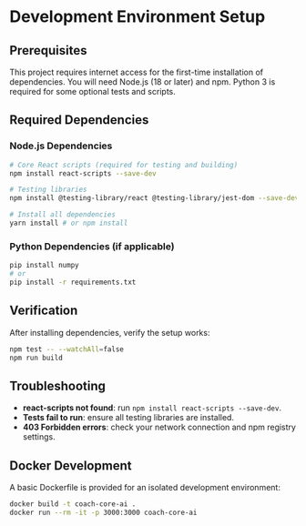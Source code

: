 # Development Environment Setup

## Prerequisites
This project requires internet access for the first-time installation of dependencies.
You will need Node.js (18 or later) and npm. Python 3 is required for some optional tests and scripts.

## Required Dependencies
### Node.js Dependencies
```bash
# Core React scripts (required for testing and building)
npm install react-scripts --save-dev

# Testing libraries
npm install @testing-library/react @testing-library/jest-dom --save-dev

# Install all dependencies
yarn install # or npm install
```

### Python Dependencies (if applicable)
```bash
pip install numpy
# or
pip install -r requirements.txt
```

## Verification
After installing dependencies, verify the setup works:
```bash
npm test -- --watchAll=false
npm run build
```

## Troubleshooting
- **react-scripts not found**: run `npm install react-scripts --save-dev`.
- **Tests fail to run**: ensure all testing libraries are installed.
- **403 Forbidden errors**: check your network connection and npm registry settings.

## Docker Development
A basic Dockerfile is provided for an isolated development environment:
```bash
docker build -t coach-core-ai .
docker run --rm -it -p 3000:3000 coach-core-ai
```

